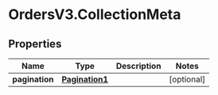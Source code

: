 # OrdersV3.CollectionMeta

## Properties
Name | Type | Description | Notes
------------ | ------------- | ------------- | -------------
**pagination** | [**Pagination1**](Pagination1.md) |  | [optional] 
